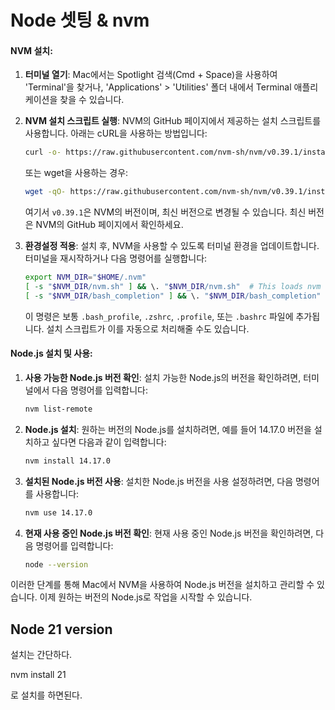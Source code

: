 # Node 셋팅 & nvm

#### NVM 설치:

1. **터미널 열기**: Mac에서는 Spotlight 검색(Cmd + Space)을 사용하여 'Terminal'을 찾거나, 'Applications' > 'Utilities' 폴더 내에서 Terminal 애플리케이션을 찾을 수 있습니다.
2.  **NVM 설치 스크립트 실행**: NVM의 GitHub 페이지에서 제공하는 설치 스크립트를 사용합니다. 아래는 cURL을 사용하는 방법입니다:

    ```bash
    curl -o- https://raw.githubusercontent.com/nvm-sh/nvm/v0.39.1/install.sh | bash
    ```

    또는 wget을 사용하는 경우:

    ```bash
    wget -qO- https://raw.githubusercontent.com/nvm-sh/nvm/v0.39.1/install.sh | bash
    ```

    여기서 `v0.39.1`은 NVM의 버전이며, 최신 버전으로 변경될 수 있습니다. 최신 버전은 NVM의 GitHub 페이지에서 확인하세요.
3.  **환경설정 적용**: 설치 후, NVM을 사용할 수 있도록 터미널 환경을 업데이트합니다. 터미널을 재시작하거나 다음 명령어를 실행합니다:

    ```bash
    export NVM_DIR="$HOME/.nvm"
    [ -s "$NVM_DIR/nvm.sh" ] && \. "$NVM_DIR/nvm.sh"  # This loads nvm
    [ -s "$NVM_DIR/bash_completion" ] && \. "$NVM_DIR/bash_completion"  # This loads nvm bash_completion
    ```

    이 명령은 보통 `.bash_profile`, `.zshrc`, `.profile`, 또는 `.bashrc` 파일에 추가됩니다. 설치 스크립트가 이를 자동으로 처리해줄 수도 있습니다.

#### Node.js 설치 및 사용:

1.  **사용 가능한 Node.js 버전 확인**: 설치 가능한 Node.js의 버전을 확인하려면, 터미널에서 다음 명령어를 입력합니다:

    ```bash
    nvm list-remote
    ```
2.  **Node.js 설치**: 원하는 버전의 Node.js를 설치하려면, 예를 들어 14.17.0 버전을 설치하고 싶다면 다음과 같이 입력합니다:

    ```bash
    nvm install 14.17.0
    ```
3.  **설치된 Node.js 버전 사용**: 설치한 Node.js 버전을 사용 설정하려면, 다음 명령어를 사용합니다:

    ```bash
    nvm use 14.17.0
    ```
4.  **현재 사용 중인 Node.js 버전 확인**: 현재 사용 중인 Node.js 버전을 확인하려면, 다음 명령어를 입력합니다:

    ```bash
    node --version
    ```

이러한 단계를 통해 Mac에서 NVM을 사용하여 Node.js 버전을 설치하고 관리할 수 있습니다. 이제 원하는 버전의 Node.js로 작업을 시작할 수 있습니다.



## Node 21 version

설치는 간단하다.

nvm install 21

로 설치를 하면된다.





